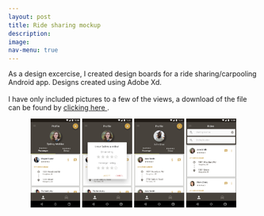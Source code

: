 ```yaml
---
layout: post
title: Ride sharing mockup
description: 
image: 
nav-menu: true
---
```


As a design excercise, I created design boards for a ride sharing/carpooling Android app. Designs created using Adobe Xd.
<br><br>
I have only included pictures to a few of the views, a download of the file can be found by <a href="{{ site.baseurl }}/assets/additional_files/ride_share.xd"> clicking here </a>.

<div style="text-align: center; border-top:none;">
    <img src="assets\images\rideshare_1.png" alt="" width="20%" height="20%"/>
    <img src="assets\images\rideshare_2.png" alt="" width="20%" height="20%"/>
    <img src="assets\images\rideshare_3.png" alt="" width="20%" height="20%"/>
    <img src="assets\images\rideshare_4.png" alt="" width="20%" height="20%"/>
</div>